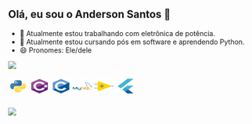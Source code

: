 ## Olá, eu sou o Anderson Santos 👋

- 🔭 Atualmente estou trabalhando com eletrônica de potência.
- 🌱 Atualmente estou cursando pós em software e aprendendo Python.
- 😄 Pronomes: Ele/dele

<!-- ![Anurag's GitHub stats](https://github-readme-stats.vercel.app/api?username=andersonmdsantos)](https://github.com/andersonmdsantos/github-readme-stats)-->
<!-- ![Anurag's GitHub stats](https://github-readme-stats.vercel.app/api?username=andersonmdsantos&show_icons=true&theme=tokyonight)-->

<picture>
  <source
    srcset="https://github-readme-stats.vercel.app/api?username=andersonmdsantos&show_icons=true&theme=tokyonight&locale=pt-br"
    media="(prefers-color-scheme: dark)"
  />
  <!--
  <source
    srcset="https://github-readme-stats.vercel.app/api?username=andersonmdsantos&show_icons=true"
    media="(prefers-color-scheme: dark)"
  />
  <img src="https://github-readme-stats.vercel.app/api?username=andersonmdsantos&show_icons=true" />  
  -->
  <img src="https://github-readme-stats.vercel.app/api?username=andersonmdsantos&show_icons=true&theme=tokyonight&locale=pt-br" />
</picture>

<!--![Top Langs](https://github-readme-stats.vercel.app/api/top-langs/?username=andersonmdsantos&layout=compact&locale=pt-br)-->

<div style="display: inline_block"><br>
  <img align="center" alt="Anderson-Python"  height="30" width="40" src="https://raw.githubusercontent.com/devicons/devicon/master/icons/python/python-original.svg">
  <img align="center" alt="Anderson-Csharp"  height="30" width="40" src="https://raw.githubusercontent.com/devicons/devicon/master/icons/csharp/csharp-original.svg">
  <img align="center" alt="Anderson-C"       height="30" width="40" src="https://raw.githubusercontent.com/devicons/devicon/master/icons/c/c-original.svg">
  <img align="center" alt="Anderson-MySQL"   height="30" width="40" src="https://raw.githubusercontent.com/devicons/devicon/master/icons/mysql/mysql-original-wordmark.svg">
  <img align="center" alt="Anderson-Labview" height="30" width="40" src="https://raw.githubusercontent.com/devicons/devicon/master/icons/labview/labview-original.svg">
  <img align="center" alt="Anderson-Flutter" height="30" width="40" src="https://raw.githubusercontent.com/devicons/devicon/master/icons/flutter/flutter-original.svg">
</div>

##

<div> 
  <a href=" https://www.linkedin.com/in/anderson-m-s/" target="_blank"><img src="https://img.shields.io/badge/-LinkedIn-%230077B5?style=for-the-badge&logo=linkedin&logoColor=white" target="_blank"></a> 
</div>

